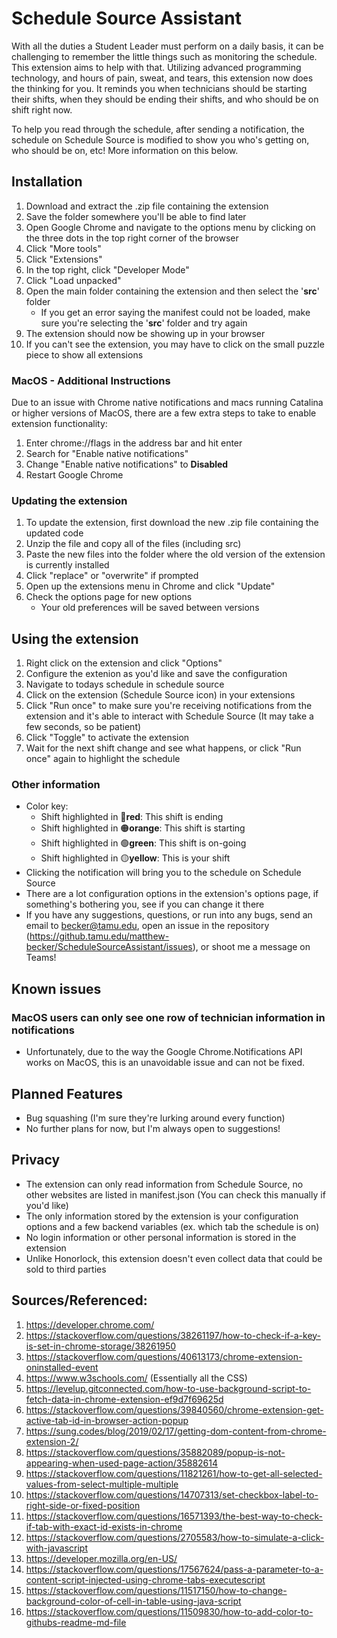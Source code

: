 # Schedule Source Assistant
With all the duties a Student Leader must perform on a daily basis, it can be challenging to remember the little things such as monitoring the schedule. This extension aims to help with that. Utilizing advanced programming technology, and hours of pain, sweat, and tears, this extension now does the thinking for you. It reminds you when technicians should be starting their shifts, when they should be ending their shifts, and who should be on shift right now. 

To help you read through the schedule, after sending a notification, the schedule on Schedule Source is modified to show you who's getting on, who should be on, etc! More information on this below.


## Installation
1. Download and extract the .zip file containing the extension
2. Save the folder somewhere you'll be able to find later
3. Open Google Chrome and navigate to the options menu by clicking on the three dots in the top right corner of the browser
4. Click "More tools"
5. Click "Extensions"
6. In the top right, click "Developer Mode"
7. Click "Load unpacked"
8. Open the main folder containing the extension and then select the '<b>src</b>' folder
     * If you get an error saying the manifest could not be loaded, make sure you're selecting the '<b>src</b>' folder and try again
9. The extension should now be showing up in your browser
10. If you can't see the extension, you may have to click on the small puzzle piece to show all extensions


### MacOS - Additional Instructions
Due to an issue with Chrome native notifications and macs running Catalina or higher versions of MacOS, there are a few extra steps to take to enable extension functionality:
1. Enter chrome://flags in the address bar and hit enter
2. Search for "Enable native notifications"
3. Change "Enable native notifications" to <b>Disabled</b>
4. Restart Google Chrome


### Updating the extension
1. To update the extension, first download the new .zip file containing the updated code
2. Unzip the file and copy all of the files (including src)
3. Paste the new files into the folder where the old version of the extension is currently installed
4. Click "replace" or "overwrite" if prompted
5. Open up the extensions menu in Chrome and click "Update"
6. Check the options page for new options
      * Your old preferences will be saved between versions


## Using the extension
1. Right click on the extension and click "Options"
2. Configure the extenion as you'd like and save the configuration
3. Navigate to todays schedule in schedule source
4. Click on the extension (Schedule Source icon) in your extensions
5. Click "Run once" to make sure you're receiving notifications from the extension and it's able to interact with Schedule Source (It may take a few seconds, so be patient)
6. Click "Toggle" to activate the extension
7. Wait for the next shift change and see what happens, or click "Run once" again to highlight the schedule


### Other information
* Color key:
    * Shift highlighted in 🔴<b>red</b>:       This shift is ending
    * Shift highlighted in 🟠<b>orange</b>:    This shift is starting
    * Shift highlighted in 🟢<b>green</b>:     This shift is on-going
    * Shift highlighted in 🟡<b>yellow</b>:    This is your shift
* Clicking the notification will bring you to the schedule on Schedule Source
* There are a lot configuration options in the extension's options page, if something's bothering you, see if you can change it there
* If you have any suggestions, questions, or run into any bugs, send an email to becker@tamu.edu, open an issue in the repository (https://github.tamu.edu/matthew-becker/ScheduleSourceAssistant/issues), or shoot me a message on Teams!


## Known issues
### MacOS users can only see one row of technician information in notifications
* Unfortunately, due to the way the Google Chrome.Notifications API works on MacOS, this is an unavoidable issue and can not be fixed. 


## Planned Features
* Bug squashing (I'm sure they're lurking around every function)
* No further plans for now, but I'm always open to suggestions!


## Privacy
* The extension can only read information from Schedule Source, no other websites are listed in manifest.json (You can check this manually if you'd like)
* The only information stored by the extension is your configuration options and a few backend variables (ex. which tab the schedule is on)
* No login information or other personal information is stored in the extension
* Unlike Honorlock, this extension doesn't even collect data that could be sold to third parties


## Sources/Referenced:
1. https://developer.chrome.com/
2. https://stackoverflow.com/questions/38261197/how-to-check-if-a-key-is-set-in-chrome-storage/38261950
3. https://stackoverflow.com/questions/40613173/chrome-extension-oninstalled-event
4. https://www.w3schools.com/ (Essentially all the CSS)
5. https://levelup.gitconnected.com/how-to-use-background-script-to-fetch-data-in-chrome-extension-ef9d7f69625d
6. https://stackoverflow.com/questions/39840560/chrome-extension-get-active-tab-id-in-browser-action-popup
7. https://sung.codes/blog/2019/02/17/getting-dom-content-from-chrome-extension-2/
8. https://stackoverflow.com/questions/35882089/popup-is-not-appearing-when-used-page-action/35882614
9. https://stackoverflow.com/questions/11821261/how-to-get-all-selected-values-from-select-multiple-multiple
10. https://stackoverflow.com/questions/14707313/set-checkbox-label-to-right-side-or-fixed-position
11. https://stackoverflow.com/questions/16571393/the-best-way-to-check-if-tab-with-exact-id-exists-in-chrome
12. https://stackoverflow.com/questions/2705583/how-to-simulate-a-click-with-javascript
13. https://developer.mozilla.org/en-US/
13. https://stackoverflow.com/questions/17567624/pass-a-parameter-to-a-content-script-injected-using-chrome-tabs-executescript
14. https://stackoverflow.com/questions/11517150/how-to-change-background-color-of-cell-in-table-using-java-script
15. https://stackoverflow.com/questions/11509830/how-to-add-color-to-githubs-readme-md-file
